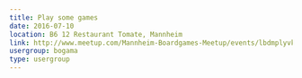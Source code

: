 ```yaml
---
title: Play some games
date: 2016-07-10
location: B6 12 Restaurant Tomate, Mannheim
link: http://www.meetup.com/Mannheim-Boardgames-Meetup/events/lbdmplyvkbnb/
usergroup: bogama
type: usergroup
---
```

